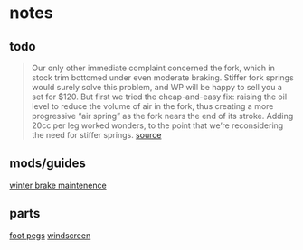 # notes

## todo

> Our only other immediate complaint concerned the fork, which in stock trim
> bottomed under even moderate braking. Stiffer fork springs would surely solve
> this problem, and WP will be happy to sell you a set for \$120. But first we
> tried the cheap-and-easy fix: raising the oil level to reduce the volume of
> air in the fork, thus creating a more progressive “air spring” as the fork
> nears the end of its stroke. Adding 20cc per leg worked wonders, to the point
> that we’re reconsidering the need for stiffer springs. [source][0]

## mods/guides

[winter brake maintenence][1]

## parts

[foot pegs](https://fastwayperformance.com/footpeg-adventure-8912.html)
[windscreen][2]

[0]: http://www.cycleworld.com/2016-triumph-tiger-800-xcx-adventure-bike-long-term-test-update#page-2
[1]: https://www.youtube.com/watch?v=iHeEw2t_ETM
[2]: https://madstad.com/collections/triumph/products/triumph-tiger-800-2011-up?variant=40614171598
